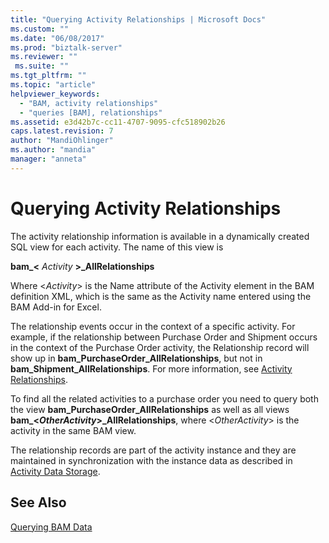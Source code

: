 ```yaml
---
title: "Querying Activity Relationships | Microsoft Docs"
ms.custom: ""
ms.date: "06/08/2017"
ms.prod: "biztalk-server"
ms.reviewer: ""
 ms.suite: ""
ms.tgt_pltfrm: ""
ms.topic: "article"
helpviewer_keywords: 
  - "BAM, activity relationships"
  - "queries [BAM], relationships"
ms.assetid: e3d42b7c-cc11-4707-9095-cfc518902b26
caps.latest.revision: 7
author: "MandiOhlinger"
ms.author: "mandia"
manager: "anneta"
---
```

# Querying Activity Relationships
The activity relationship information is available in a dynamically created SQL view for each activity. The name of this view is  
  
 **bam_\<** *Activity* **>_AllRelationships**  
  
 Where \<*Activity*> is the Name attribute of the Activity element in the BAM definition XML, which is the same as the Activity name entered using the BAM Add-in for Excel.  
  
 The relationship events occur in the context of a specific activity. For example, if the relationship between Purchase Order and Shipment occurs in the context of the Purchase Order activity, the Relationship record will show up in **bam_PurchaseOrder_AllRelationships**, but not in **bam_Shipment_AllRelationships**. For more information, see [Activity Relationships](../core/activity-relationships.md).  
  
 To find all the related activities to a purchase order you need to query both the view **bam_PurchaseOrder_AllRelationships** as well as all views **bam_\<***OtherActivity***>_AllRelationships**, where \<*OtherActivity*> is the activity in the same BAM view.  
  
 The relationship records are part of the activity instance and they are maintained in synchronization with the instance data as described in [Activity Data Storage](../core/activity-data-storage.md).  
  
## See Also  
 [Querying BAM Data](../core/querying-bam-data.md)